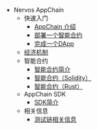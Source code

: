 - Nervos AppChain
    - 快速入门
        - [AppChain 介绍](zh-cn/appchain/get-started/intro.md)
        - [部署一个智能合约](zh-cn/appchain/get-started/smart-contract.md)
        - [完成一个DApp](zh-cn/appchain/get-started/dapp.md)
    - [经济机制](zh-cn/appchain/economic-model.md)
    - 智能合约
        - [智能合约简介](zh-cn/appchain/smart-contract/intro.md)
        - [智能合约（Solidity）](zh-cn/appchain/smart-contract/solidity.md)
        - [智能合约（Rust）](zh-cn/appchain/smart-contract/rust.md)
    - AppChain SDK
        - [SDK简介](zh-cn/appchain/sdk/intro.md)
    - 相关信息
        - [测试链相关信息](zh-cn/appchain/miscellaneous/testnet.md)